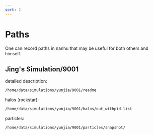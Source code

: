 ```yaml
---
sort: 2
--- 
```


# Paths

One can record paths in nanhu that may be useful for both others and himself.

## Jing's Simulation/9001
detailed description: 
```bash
/home/data/simulations/yunjia/9001/readme
```
halos (rockstar):
```bash
/home/data/simulations/yunjia/9001/halos/out_withpid.list
```
particles:
```bash
/home/data/simulations/yunjia/9001/particles/snapshot/
```
